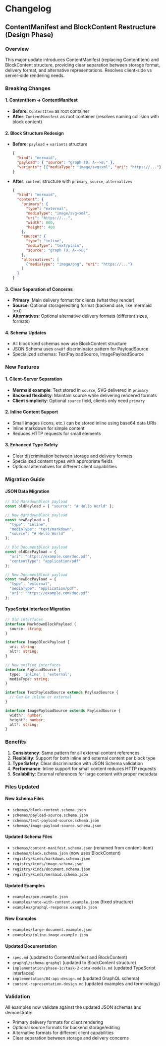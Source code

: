 # Changelog

## ContentManifest and BlockContent Restructure (Design Phase)

### Overview
This major update introduces ContentManifest (replacing ContentItem) and BlockContent structure, providing clear separation between storage format, delivery format, and alternative representations. Resolves client-side vs server-side rendering needs.

### Breaking Changes

#### 1. ContentItem → ContentManifest
- **Before**: `ContentItem` as root container
- **After**: `ContentManifest` as root container (resolves naming collision with block content)

#### 2. Block Structure Redesign
- **Before**: `payload` + `variants` structure
  ```json
  {
    "kind": "mermaid",
    "payload": { "source": "graph TD; A-->B;" },
    "variants": [{"mediaType": "image/svg+xml", "uri": "https://..."}]
  }
  ```

- **After**: `content` structure with `primary`, `source`, `alternatives`
  ```json
  {
    "kind": "mermaid",
    "content": {
      "primary": {
        "type": "external",
        "mediaType": "image/svg+xml",
        "uri": "https://...",
        "width": 800,
        "height": 400
      },
      "source": {
        "type": "inline",
        "mediaType": "text/plain",
        "source": "graph TD; A-->B;"
      },
      "alternatives": [
        {"mediaType": "image/png", "uri": "https://..."}
      ]
    }
  }
  ```

#### 3. Clear Separation of Concerns
- **Primary**: Main delivery format for clients (what they render)
- **Source**: Optional storage/editing format (backend use, like mermaid text)
- **Alternatives**: Optional alternative delivery formats (different sizes, formats)

#### 4. Schema Updates
- All block kind schemas now use BlockContent structure
- JSON Schema uses `oneOf` discriminator pattern for PayloadSource
- Specialized schemas: TextPayloadSource, ImagePayloadSource

### New Features

#### 1. Client-Server Separation
- **Mermaid example**: Text stored in `source`, SVG delivered in `primary`
- **Backend flexibility**: Maintain source while delivering rendered formats
- **Client simplicity**: Optional `source` field, clients only need `primary`

#### 2. Inline Content Support
- Small images (icons, etc.) can be stored inline using base64 data URIs
- Inline markdown for simple content
- Reduces HTTP requests for small elements

#### 3. Enhanced Type Safety
- Clear discrimination between storage and delivery formats
- Specialized content types with appropriate fields
- Optional alternatives for different client capabilities

### Migration Guide

#### JSON Data Migration
```javascript
// Old MarkdownBlock payload
const oldPayload = { "source": "# Hello World" };

// New MarkdownBlock payload  
const newPayload = {
  "type": "inline",
  "mediaType": "text/markdown",
  "source": "# Hello World"
};

// Old DocumentBlock payload
const oldDocPayload = {
  "uri": "https://example.com/doc.pdf",
  "contentType": "application/pdf"
};

// New DocumentBlock payload
const newDocPayload = {
  "type": "external", 
  "mediaType": "application/pdf",
  "uri": "https://example.com/doc.pdf"
};
```

#### TypeScript Interface Migration
```typescript
// Old interfaces
interface MarkdownBlockPayload {
  source: string;
}

interface ImageBlockPayload {
  uri: string;
  alt?: string;
}

// New unified interfaces
interface PayloadSource {
  type: 'inline' | 'external';
  mediaType: string;
}

interface TextPayloadSource extends PayloadSource {
  // Can be inline or external
}

interface ImagePayloadSource extends PayloadSource {
  width?: number;
  height?: number;
  alt?: string;
}
```

### Benefits

1. **Consistency**: Same pattern for all external content references
2. **Flexibility**: Support for both inline and external content per block type
3. **Type Safety**: Clear discrimination with JSON Schema validation
4. **Performance**: Inline support for small content reduces HTTP requests
5. **Scalability**: External references for large content with proper metadata

### Files Updated

#### New Schema Files
- `schemas/block-content.schema.json`
- `schemas/payload-source.schema.json`
- `schemas/text-payload-source.schema.json`
- `schemas/image-payload-source.schema.json`

#### Updated Schema Files
- `schemas/content-manifest.schema.json` (renamed from content-item)
- `schemas/block.schema.json` (now uses BlockContent)
- `registry/kinds/markdown.schema.json`
- `registry/kinds/image.schema.json`
- `registry/kinds/document.schema.json`
- `registry/kinds/mermaid.schema.json`

#### Updated Examples
- `examples/pcm.example.json`
- `examples/note-with-content.example.json` (fixed structure)
- `examples/graphql-response.example.json`

#### New Examples
- `examples/large-document.example.json`
- `examples/inline-image.example.json`

#### Updated Documentation
- `spec.md` (updated to ContentManifest and BlockContent)
- `graphql/schema.graphql` (updated to BlockContent structure)
- `implementation/phase-1c/task-2-data-models.md` (updated TypeScript interfaces)
- `implementation/04-api-design.md` (updated GraphQL schema)
- `content-representation-design.md` (updated examples and terminology)

### Validation

All examples now validate against the updated JSON schemas and demonstrate:
- Primary delivery formats for client rendering
- Optional source formats for backend storage/editing
- Alternative formats for different client capabilities
- Clear separation between storage and delivery concerns
